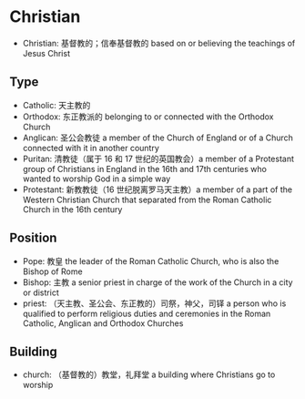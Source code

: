 # Christian

- Christian: 基督教的；信奉基督教的 based on or believing the teachings of Jesus Christ

## Type

- Catholic: 天主教的
- Orthodox: 东正教派的 belonging to or connected with the Orthodox Church
- Anglican: 圣公会教徒 a member of the Church of England or of a Church connected with it in another country
- Puritan: 清教徒（属于 16 和 17 世纪的英国教会）a member of a Protestant group of Christians in England in the 16th and 17th centuries who wanted to worship God in a simple way
- Protestant: 新教教徒（16 世纪脱离罗马天主教）a member of a part of the Western Christian Church that separated from the Roman Catholic Church in the 16th century

## Position

- Pope: 教皇 the leader of the Roman Catholic Church, who is also the Bishop of Rome
- Bishop: 主教 a senior priest in charge of the work of the Church in a city or district
- priest: （天主教、圣公会、东正教的）司祭，神父，司铎 a person who is qualified to perform religious duties and ceremonies in the Roman Catholic, Anglican and Orthodox Churches

## Building

- church: （基督教的）教堂，礼拜堂 a building where Christians go to worship
